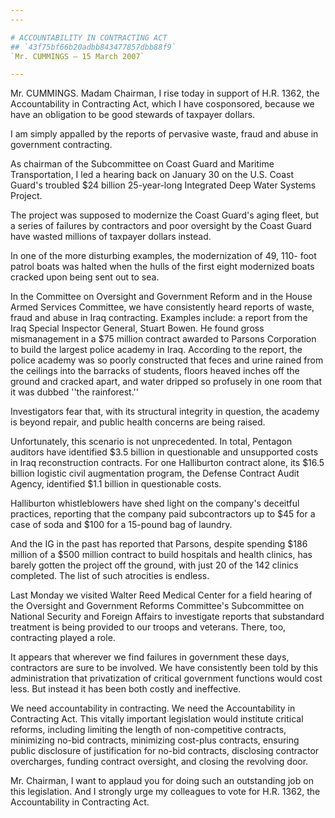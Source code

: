 ```yaml
---
---

# ACCOUNTABILITY IN CONTRACTING ACT
## `43f75bf66b20adbb843477857dbb88f9`
`Mr. CUMMINGS — 15 March 2007`

---
```



Mr. CUMMINGS. Madam Chairman, I rise today in support of H.R. 1362, 
the Accountability in Contracting Act, which I have cosponsored, 
because we have an obligation to be good stewards of taxpayer dollars.

I am simply appalled by the reports of pervasive waste, fraud and 
abuse in government contracting.

As chairman of the Subcommittee on Coast Guard and Maritime 
Transportation, I led a hearing back on January 30 on the U.S. Coast 
Guard's troubled $24 billion 25-year-long Integrated Deep Water Systems 
Project.

The project was supposed to modernize the Coast Guard's aging fleet, 
but a series of failures by contractors and poor oversight by the Coast 
Guard have wasted millions of taxpayer dollars instead.



In one of the more disturbing examples, the modernization of 49, 110-
foot patrol boats was halted when the hulls of the first eight 
modernized boats cracked upon being sent out to sea.

In the Committee on Oversight and Government Reform and in the House 
Armed Services Committee, we have consistently heard reports of waste, 
fraud and abuse in Iraq contracting. Examples include: a report from 
the Iraq Special Inspector General, Stuart Bowen. He found gross 
mismanagement in a $75 million contract awarded to Parsons Corporation 
to build the largest police academy in Iraq. According to the report, 
the police academy was so poorly constructed that feces and urine 
rained from the ceilings into the barracks of students, floors heaved 
inches off the ground and cracked apart, and water dripped so profusely 
in one room that it was dubbed ''the rainforest.''

Investigators fear that, with its structural integrity in question, 
the academy is beyond repair, and public health concerns are being 
raised.

Unfortunately, this scenario is not unprecedented. In total, Pentagon 
auditors have identified $3.5 billion in questionable and unsupported 
costs in Iraq reconstruction contracts. For one Halliburton contract 
alone, its $16.5 billion logistic civil augmentation program, the 
Defense Contract Audit Agency, identified $1.1 billion in questionable 
costs.

Halliburton whistleblowers have shed light on the company's deceitful 
practices, reporting that the company paid subcontractors up to $45 for 
a case of soda and $100 for a 15-pound bag of laundry.

And the IG in the past has reported that Parsons, despite spending 
$186 million of a $500 million contract to build hospitals and health 
clinics, has barely gotten the project off the ground, with just 20 of 
the 142 clinics completed. The list of such atrocities is endless.

Last Monday we visited Walter Reed Medical Center for a field hearing 
of the Oversight and Government Reforms Committee's Subcommittee on 
National Security and Foreign Affairs to investigate reports that 
substandard treatment is being provided to our troops and veterans. 
There, too, contracting played a role.

It appears that wherever we find failures in government these days, 
contractors are sure to be involved. We have consistently been told by 
this administration that privatization of critical government functions 
would cost less. But instead it has been both costly and ineffective.

We need accountability in contracting. We need the Accountability in 
Contracting Act. This vitally important legislation would institute 
critical reforms, including limiting the length of non-competitive 
contracts, minimizing no-bid contracts, minimizing cost-plus contracts, 
ensuring public disclosure of justification for no-bid contracts, 
disclosing contractor overcharges, funding contract oversight, and 
closing the revolving door.



Mr. Chairman, I want to applaud you for doing such an outstanding job 
on this legislation. And I strongly urge my colleagues to vote for H.R. 
1362, the Accountability in Contracting Act.